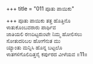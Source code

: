 +++
title = "011 ಪೂತು ಪಾಯಿಕು"

+++
ಪೂತು ಪಾಯಿಕು ತತ್ತ ಹೊತ್ತಿನೊ  
ಳಾತುಕೊಂಬವರಾರು ಪಾರ್ಥಿವ  
ಜಾತಿಯಲಿ ರಣದಿಟ್ಟರುಂಟೇ ನಿಮ್ಮ ಹೋಲಿಸಲು  
ಸೋತುದರಿಬಲ ಹೋಗೆನುತ ಮು  
ಯ್ಯಾಂತು ಮನ್ನಿಸಿ ಹೊನ್ನ ಬಟ್ಟಲೊ  
ಳಾತಗಳಿಗೊಲಿದಿತ್ತನೈ ಕರ್ಪುರದ ವೀಳೆಯವ    ॥11॥